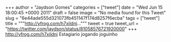 
+++
author = "Jaydson Gomes"
categories = ["tweet"]
date = "Wed Jun 15 18:00:45 +0000 2011"
draft = false
image = "No media found for this Tweet"
slug = "6e44ade555d321073fb451147f174d8257f6ecba"
tags = ["tweet"]
title = """http://yfrog.com/h7xildnj..."""
tweet = true
tweet_url = "https://twitter.com/jaydson/status/81058576721920000"
+++
http://yfrog.com/h7xildnj Estagiario jogando joguinho
